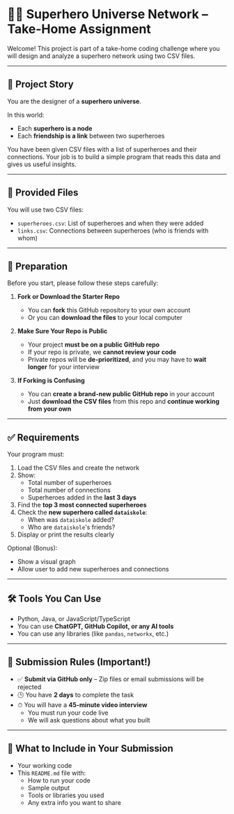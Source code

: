 # 🦸‍♂️ Superhero Universe Network – Take-Home Assignment

Welcome! This project is part of a take-home coding challenge where you will design and analyze a superhero network using two CSV files.

---

## 📘 Project Story

You are the designer of a **superhero universe**.

In this world:

- Each **superhero is a node**  
- Each **friendship is a link** between two superheroes

You have been given CSV files with a list of superheroes and their connections. Your job is to build a simple program that reads this data and gives us useful insights.

---

## 📂 Provided Files

You will use two CSV files:

- `superheroes.csv`: List of superheroes and when they were added
- `links.csv`: Connections between superheroes (who is friends with whom)

---
## 🧰 Preparation

Before you start, please follow these steps carefully:

1. **Fork or Download the Starter Repo**  
   - You can **fork** this GitHub repository to your own account  
   - Or you can **download the files** to your local computer

2. **Make Sure Your Repo is Public**  
   - Your project **must be on a public GitHub repo**
   - If your repo is private, we **cannot review your code**
   - Private repos will be **de-prioritized**, and you may have to **wait longer** for your interview

3. **If Forking is Confusing**  
   - You can **create a brand-new public GitHub repo** in your account
   - Just **download the CSV files** from this repo and **continue working from your own**
-------

## ✅ Requirements

Your program must:

1. Load the CSV files and create the network
2. Show:
   - Total number of superheroes
   - Total number of connections
   - Superheroes added in the **last 3 days**
3. Find the **top 3 most connected superheroes**
4. Check the **new superhero called `dataiskole`**:
   - When was `dataiskole` added?
   - Who are `dataiskole`'s friends?
5. Display or print the results clearly

Optional (Bonus):
- Show a visual graph
- Allow user to add new superheroes and connections

---

## 🛠️ Tools You Can Use

- Python, Java, or JavaScript/TypeScript
- You can use **ChatGPT, GitHub Copilot, or any AI tools**
- You can use any libraries (like `pandas`, `networkx`, etc.)

---

## 🚀 Submission Rules (Important!)

- ✅ **Submit via GitHub only** – Zip files or email submissions will be rejected  
- 🕒 You have **2 days** to complete the task  
- ⏱ You will have a **45-minute video interview**
  - You must run your code live
  - We will ask questions about what you built

---

## 📄 What to Include in Your Submission

- Your working code
- This `README.md` file with:
  - How to run your code
  - Sample output
  - Tools or libraries you used
  - Any extra info you want to share


